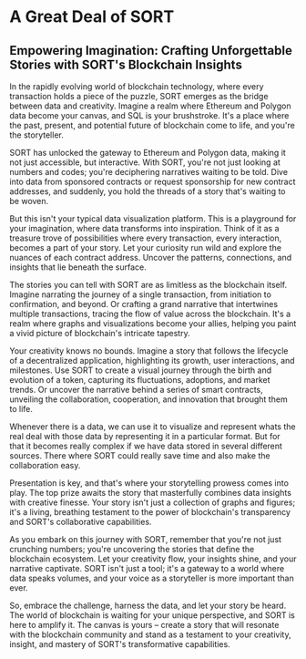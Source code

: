 # A Great Deal of SORT
## Empowering Imagination: Crafting Unforgettable Stories with SORT's Blockchain Insights

In the rapidly evolving world of blockchain technology, where every transaction holds a piece of the puzzle, SORT emerges as the bridge between data and creativity. Imagine a realm where Ethereum and Polygon data become your canvas, and SQL is your brushstroke. It's a place where the past, present, and potential future of blockchain come to life, and you're the storyteller.

SORT has unlocked the gateway to Ethereum and Polygon data, making it not just accessible, but interactive. With SORT, you're not just looking at numbers and codes; you're deciphering narratives waiting to be told. Dive into data from sponsored contracts or request sponsorship for new contract addresses, and suddenly, you hold the threads of a story that's waiting to be woven.

But this isn't your typical data visualization platform. This is a playground for your imagination, where data transforms into inspiration. Think of it as a treasure trove of possibilities where every transaction, every interaction, becomes a part of your story. Let your curiosity run wild and explore the nuances of each contract address. Uncover the patterns, connections, and insights that lie beneath the surface.

The stories you can tell with SORT are as limitless as the blockchain itself. Imagine narrating the journey of a single transaction, from initiation to confirmation, and beyond. Or crafting a grand narrative that intertwines multiple transactions, tracing the flow of value across the blockchain. It's a realm where graphs and visualizations become your allies, helping you paint a vivid picture of blockchain's intricate tapestry.

Your creativity knows no bounds. Imagine a story that follows the lifecycle of a decentralized application, highlighting its growth, user interactions, and milestones. Use SORT to create a visual journey through the birth and evolution of a token, capturing its fluctuations, adoptions, and market trends. Or uncover the narrative behind a series of smart contracts, unveiling the collaboration, cooperation, and innovation that brought them to life.

Whenever there is a data, we can use it to visualize and represent whats the real deal with those data by representing it in a particular format. But for that it becomes really complex if we have data stored in several different sources. There where SORT could really save time and also make the collaboration easy.

Presentation is key, and that's where your storytelling prowess comes into play. The top prize awaits the story that masterfully combines data insights with creative finesse. Your story isn't just a collection of graphs and figures; it's a living, breathing testament to the power of blockchain's transparency and SORT's collaborative capabilities.

As you embark on this journey with SORT, remember that you're not just crunching numbers; you're uncovering the stories that define the blockchain ecosystem. Let your creativity flow, your insights shine, and your narrative captivate. SORT isn't just a tool; it's a gateway to a world where data speaks volumes, and your voice as a storyteller is more important than ever.

So, embrace the challenge, harness the data, and let your story be heard. The world of blockchain is waiting for your unique perspective, and SORT is here to amplify it. The canvas is yours – create a story that will resonate with the blockchain community and stand as a testament to your creativity, insight, and mastery of SORT's transformative capabilities.
